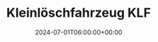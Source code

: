 ---
title: "Kleinlöschfahrzeug KLF"
description: "Kleinlöschfahrzeug KLF"
date: 2024-07-01T06:00:00+00:00
slug: "klf"
image_cover: "assets/images/home-vehicle-2.png"
gallery_images:
  - "assets/images/home-vehicle-1.png"
  - "assets/images/home-vehicle-2.png"
  - "assets/images/home-vehicle-3.jpg"
  - "assets/images/home-vehicle-4.png"
  - "assets/images/home-vehicle-5.png"
specification:
    vehicle_type: "Iveco Daily 65C 18D 4x4"
    radio_name: "Uro KLF"
    vintage: "2007"
    construction: "Rusterholz"
    perfomance: "130kW / 176 PS"
    transmission: "Automatik"
    crew: "1 Fahrer / 1 Beifahrer / 4 Personen in Kabine"
    total_weight: "6500 Kg"
    dimensions: "7 x 2.16 x 2.75 m"
    water_tank: "600 Liter"
    pump: Voith Turbo 60l/min bei 60bar
draft: false
weight: 20
---